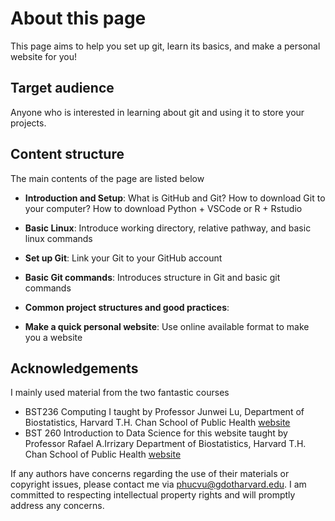 # About this page

This page aims to help you set up git, learn its basics, and make a personal website for you!


## Target audience

Anyone who is interested in learning about git and using it to store your projects.

## Content structure

The main contents of the page are listed below

- **Introduction and Setup**: What is GitHub and Git? How to download Git to your computer? How to download Python + VSCode or R + Rstudio

- **Basic Linux**: Introduce working directory, relative pathway, and basic linux commands

- **Set up Git**: Link your Git to your GitHub account
- **Basic Git commands**: Introduces structure in Git and basic git commands
- **Common project structures and good practices**: 
- **Make a quick personal website**: Use online available format to make you a website


## Acknowledgements

I mainly used material from the two fantastic courses <br>
- BST236 Computing I taught by Professor Junwei Lu, Department of Biostatistics, Harvard T.H. Chan School of Public Health [website](https://junwei-lu.github.io/bst236/) <br>
- BST 260 Introduction to Data Science for this website taught by Professor Rafael A.Irrizary Department of Biostatistics, Harvard T.H. Chan School of Public Health [website](https://datasciencelabs.github.io/2024/) <br>

If any authors have concerns regarding the use of their materials or copyright issues, please contact me via phucvu@gdotharvard.edu. I am committed to respecting intellectual property rights and will promptly address any concerns.

